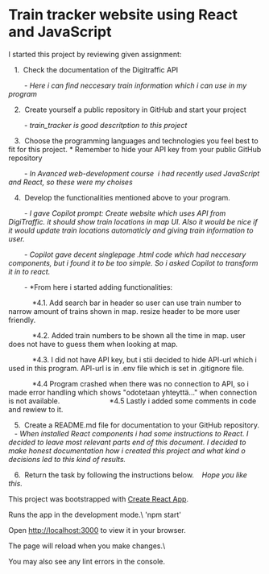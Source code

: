 # Train tracker website using React and JavaScript

  

I started this project by reviewing given assignment:

   1.  Check the documentation of the Digitraffic API

        - *Here i can find neccesary train information which i can use in my program*

   2.  Create yourself a public repository in GitHub and start your project

        - *train_tracker is good descritption to this project*

   3.  Choose the programming languages and technologies you feel best to fit for this project. * Remember to hide your API key from your public GitHub repository

        - *In Avanced web-development course  i had recently used JavaScript and React, so these were my choises*

   4.  Develop the functionalities mentioned above to your program.

        - *I gave Copilot prompt: Create website which uses API from DigiTraffic. it should show train locations in map UI. Also it would be nice if it would update train locations automaticly and giving train information to user.*

        - *Copilot gave decent singlepage .html code which had neccesary components, but i found it to be too simple. So i asked Copilot to transform it in to react.*

        - *From here i started adding functionalities: 

            *4.1. Add search bar in header so user can use train number to narrow amount of trains shown in map. resize header to be more user friendly. 

            *4.2. Added train numbers to be shown all the time in map. user does not have to guess them when looking at map.

            *4.3. I did not have API key, but i stii decided to hide API-url which i used in this program. API-url is in .env file which is set in .gitignore file.

            *4.4 Program crashed when there was no connection to API, so i made error handling which shows "odotetaan yhteyttä..." when connection is not available.
            
            *4.5 Lastly i added some comments in code and rewiew to it.

   5.  Create a README.md file for documentation to your GitHub repository.
	   -  *When installed React components i had some instructions to React. I decided to leave most relevant parts end of this document. I decided to make honest documentation how i created this project and what kind o decisions led to this kind of results.*

   6.  Return the task by following the instructions below.
	   *Hope you like this.*

  
  

This project was bootstrapped with [Create React App](https://github.com/facebook/create-react-app).

  

Runs the app in the development mode.\ 'npm start'

Open [http://localhost:3000](http://localhost:3000) to view it in your browser.

The page will reload when you make changes.\

You may also see any lint errors in the console.